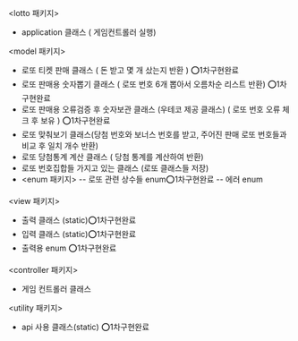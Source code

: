 <lotto 패키지>
- application 클래스 ( 게임컨트롤러 실행)

<model 패키지>
- 로또 티켓 판매 클래스 ( 돈 받고 몇 개 샀는지 반환 ) ⭕️1차구현완료
- 로또 판매용 숫자뽑기 클래스 ( 로또 번호 6개 뽑아서 오름차순 리스트 반환) ⭕️1차구현완료
- 로또 판매용 오류검증 후 숫자보관 클래스 (우테코 제공 클래스) ( 로또 번호 오류 체크 후 보유 ) ⭕️1차구현완료
- 로또 맞춰보기 클래스(당첨 번호와 보너스 번호를 받고, 주어진 판매 로또 번호들과 비교 후 일치 개수 반환)
- 로또 당첨통계 계산 클래스 ( 당첨 통계를 계산하여 반환)
- 로또 번호집합들 가지고 있는 클래스 (로또 클래스들 저장)
- <enum 패키지>
  -- 로또 관련 상수들 enum⭕️1차구현완료
  -- 에러 enum

<view 패키지>
- 출력 클래스 (static)⭕️1차구현완료
- 입력 클래스 (static)⭕️1차구현완료
- 출력용 enum ⭕️1차구현완료

<controller 패키지>
- 게임 컨트롤러 클래스

<utility 패키지>
- api 사용 클래스(static) ⭕️1차구현완료